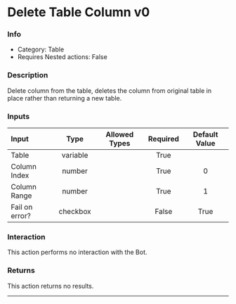 # Delete Table Column v0

### Info

- Category: Table
- Requires Nested actions: False


### Description
Delete column from the table, deletes the column from original table in place rather than returning a new table.


### Inputs

| Input | Type | Allowed Types | Required |  Default Value |
| :--- | :---: | :---: | :---: | :---: |
| Table | variable |  | True |  |
| Column Index | number |  | True | 0 |
| Column Range | number |  | True | 1 |
| Fail on error? | checkbox |  | False | True |


### Interaction
This action performs no interaction with the Bot.

### Returns
This action returns no results.

---